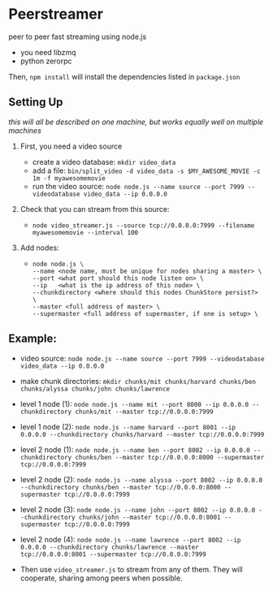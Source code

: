 Peerstreamer
=============

peer to peer fast streaming using node.js

 - you need libzmq
 - python zerorpc

Then, `npm install` will install the dependencies listed in `package.json`


Setting Up
-----------

_this will all be described on one machine, but works equally well on multiple machines_

 1. First, you need a video source

    - create a video database: `mkdir video_data`
    - add a file: `bin/split_video -d video_data -s $MY_AWESOME_MOVIE -c 1m -f myawesomemovie`
    - run the video source: `node node.js --name source --port 7999 --videodatabase video_data --ip 0.0.0.0`

 2. Check that you can stream from this source:
 
    - `node video_streamer.js --source tcp://0.0.0.0:7999 --filename myawesomemovie --interval 100`

 3. Add nodes:
    - ```
      node node.js \
      --name <node name, must be unique for nodes sharing a master> \
      --port <what port should this node listen on> \
      --ip   <what is the ip address of this node> \
      --chunkdirectory <where should this nodes ChunkStore persist?> \
      --master <full address of master> \
      --supermaster <full address of supermaster, if one is setup> \
      ```

Example:
-----------

 - video source: `node node.js --name source --port 7999 --videodatabase video_data --ip 0.0.0.0`
 - make chunk directories: `mkdir chunks/mit chunks/harvard chunks/ben chunks/alyssa chunks/john chunks/lawrence`
 - level 1 node (1): `node node.js --name mit --port 8000 --ip 0.0.0.0 --chunkdirectory chunks/mit --master tcp://0.0.0.0:7999`
 - level 1 node (2): `node node.js --name harvard --port 8001 --ip 0.0.0.0 --chunkdirectory chunks/harvard --master tcp://0.0.0.0:7999`
 - level 2 node (1): `node node.js --name ben --port 8002 --ip 0.0.0.0 --chunkdirectory chunks/ben --master tcp://0.0.0.0:8000 --supermaster tcp://0.0.0.0:7999`
 - level 2 node (2): `node node.js --name alyssa --port 8002 --ip 0.0.0.0 --chunkdirectory chunks/ben --master tcp://0.0.0.0:8000 --supermaster tcp://0.0.0.0:7999`
 - level 2 node (3): `node node.js --name john --port 8002 --ip 0.0.0.0 --chunkdirectory chunks/john --master tcp://0.0.0.0:8001 --supermaster tcp://0.0.0.0:7999`
 - level 2 node (4): `node node.js --name lawrence --port 8002 --ip 0.0.0.0 --chunkdirectory chunks/lawrence --master tcp://0.0.0.0:8001 --supermaster tcp://0.0.0.0:7999`
 
 - Then use `video_streamer.js` to stream from any of them. They will cooperate, sharing among peers when possible.
